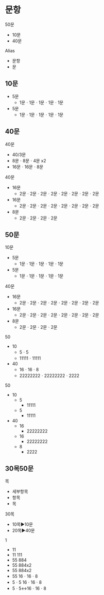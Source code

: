 # 문항
50문
- 10문
- 40문

Alias
- 문항
- 문
## 10문
- 5문
  - 1문ㆍ1문ㆍ1문ㆍ1문ㆍ1문
- 5문
  - 1문ㆍ1문ㆍ1문ㆍ1문ㆍ1문
## 40문  
40문
- 40/3문
- 8문ㆍ8문ㆍ4문 x2
- 16문ㆍ16문ㆍ8문

40문
- 16문
  - 2문ㆍ2문ㆍ2문ㆍ2문ㆍ2문ㆍ2문ㆍ2문ㆍ2문
- 16문
  - 2문ㆍ2문ㆍ2문ㆍ2문ㆍ2문ㆍ2문ㆍ2문ㆍ2문
- 8문
  - 2문ㆍ2문ㆍ2문ㆍ2문


## 50문
10문
- 5문
  - 1문ㆍ1문ㆍ1문ㆍ1문ㆍ1문
- 5문
  - 1문ㆍ1문ㆍ1문ㆍ1문ㆍ1문

40문
- 16문
  - 2문ㆍ2문ㆍ2문ㆍ2문ㆍ2문ㆍ2문ㆍ2문ㆍ2문
- 16문
  - 2문ㆍ2문ㆍ2문ㆍ2문ㆍ2문ㆍ2문ㆍ2문ㆍ2문
- 8문
  - 2문ㆍ2문ㆍ2문ㆍ2문

50
- 10
  - 5ㆍ5
  - 11111ㆍ11111
- 40
  - 16ㆍ16ㆍ8
  - 22222222ㆍ22222222ㆍ2222


50
- 10
  - 5
    - 11111
  - 5
    - 11111
- 40
  - 16
    - 22222222
  - 16
    - 22222222
  - 8
    - 2222
## 30목50문
목
- 세부항목
- 항목
- 목

30목
- 10목▶️10문
- 20목▶️40문

1
- 11
- 11 111
- 55 884
- 55 884x2
- 55 884x2
- 55 16ㆍ16ㆍ8
- 5ㆍ5 16ㆍ16ㆍ8
- 5ㆍ5↔️16ㆍ16ㆍ8